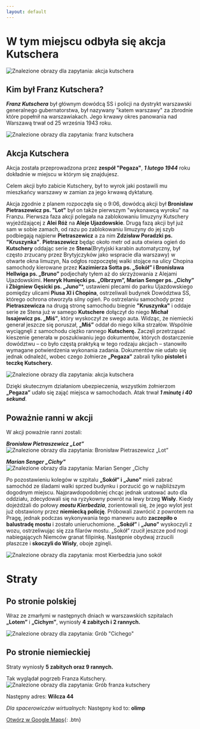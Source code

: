 ```yaml
---
layout: default
---
```




# W tym miejscu odbyła się akcja Kutschera  
  ![Znalezione obrazy dla zapytania: akcja kutschera](https://upload.wikimedia.org/wikipedia/commons/b/b8/Pa%C5%82acyk_Rzyszczewskich_w_Warszawie.jpg)
## Kim był Franz Kutschera?  

***Franz Kutschera*** był głównym dowódcą SS i policji na dystrykt warszawski generalnego gubernatorstwa, był nazywany "katem warszawy" za zbrodnie które popełnił na warszawiakach. Jego krwawy okres panowania nad Warszawą trwał od 25 września 1943 roku.  

 ![Znalezione obrazy dla zapytania: franz kutschera](https://lh3.googleusercontent.com/proxy/LPliMSSzRHA-WTzQp4DsUNH-F3fUyDBZgo2CvYfADr0UT62mnYynNN7N4ZR9DBuLYXysFZSFtuuL_mBhdZcNJMppSpOChWV9Gcdtc3I1xTj8sX1jtvpSfA)
## Akcja Kutschera  
Akcja została przeprowadzona przez **zespół "Pegaza"**, ***1 lutego 1944*** roku dokładnie w miejscu w którym się znajdujesz.  

Celem akcji było zabicie Kutschery, był to wyrok jaki postawili mu mieszkańcy warszawy w zamian za jego krwawą dyktaturę.  

Akcja zgodnie z planem rozpoczęła się o 9:06, dowódcą akcji był **Bronisław Pietraszewicz ps. "Lot"** był on także pierwszym "wykonawcą wyroku" na Franzu. Pierwsza faza akcji polegała na zablokowaniu limuzyny Kutschery wyjeżdżającej z **Alei Róż** na **Aleje Ujazdowskie**. Drugą fazą akcji był już sam w sobie zamach, od razu po zablokowaniu limuzyny do jej szyb podbiegają najpierw **Pietraszewicz** a za nim **Zdzisław Poradzki ps. "Kruszynka"**. **Pietraszewicz** będąc około metr od auta otwiera ogień do **Kutschery** oddając serie ze **Stena**(Brytyjski karabin automatyczny, był często zrzucany przez Brytyjczyków jako wspracie dla warszawy) w otwarte okna limuzyn, Na odgłos rozpoczętej walki stojące na ulicy Chopina samochody kierowane przez **Kazimierza Sotta ps. „Sokół” i Bronisława Hellwiga ps. „Bruno”** podjechały tyłem aż do skrzyżowania z Alejami Ujazdowskimi. **Henryk Humięcki ps. „Olbrzym”, Marian Senger ps. „Cichy” i Zbigniew Gęsicki ps. „Juno”***, ustawieni plecami do parku Ujazdowskiego pomiędzy ulicami **Piusa XI i Chopina**, ostrzeliwali budynek Dowództwa SS, którego ochrona otworzyła silny ogień. Po ostrzelaniu samochody przez **Pietraszewicza** na drugą stronę samochodu biegnie **"Kruszynka"** i oddaje serie ze Stena już w samego **Kutschere** dołączył do niego **Michał Issajewicz ps. „Miś”**, który wyskoczył ze swego auta. Widząc, że niemiecki generał jeszcze się poruszał, **„Miś”** oddał do niego kilka strzałów. Wspólnie wyciągnęli z samochodu ciężko rannego **Kutscherę.** Zaczęli przetrząsać kieszenie generała w poszukiwaniu jego dokumentów, których dostarczenie dowództwu – co było częstą praktyką w tego rodzaju akcjach – stanowiło wymagane potwierdzenia wykonania zadania. Dokumentów nie udało się jednak odnaleźć, wobec czego żołnierze **„Pegaza”** zabrali tylko **pistolet i teczkę Kutschery.**  

  ![Znalezione obrazy dla zapytania: akcja kutschera](https://d-pt.ppstatic.pl/kadry/k/r/1/b0/13/5a69915d2accc_o,size,969x565,q,71,h,5f5929.jpg)

Dzięki skutecznym działaniom ubezpieczenia, wszystkim żołnierzom **„Pegaza”** udało się zająć miejsca w samochodach. Atak trwał ***1 minutę i 40 sekund***.  

## Poważnie ranni w akcji  
W akcji poważnie ranni zostali:  

***Bronisław Pietraszewicz „Lot”***  
![Znalezione obrazy dla zapytania: Bronisław Pietraszewicz „Lot”](https://upload.wikimedia.org/wikipedia/commons/a/a3/Bronislaw_Pietraszewicz.jpg)

***Marian Senger „Cichy"***  
  ![Znalezione obrazy dla zapytania: Marian Senger „Cichy](https://upload.wikimedia.org/wikipedia/commons/c/c0/Marian_Senger.jpg)

Po pozostawieniu kolegów w szpitalu **„Sokół” i „Juno”** mieli zabrać samochód ze śladami walki sprzed budynku i porzucić go w najbliższym dogodnym miejscu. Najprawdopodobniej chcąc jednak uratować auto dla oddziału, zdecydowali się na ryzykowny powrót na lewy brzeg **Wisły**. Kiedy dojeżdżali do połowy ***mostu Kierbedzia***, zorientowali się, że jego wylot jest już obstawiony przez **niemiecką policję**. Próbowali zawrócić z powrotem na Pragę, jednak podczas wykonywania tego manewru auto **zaczepiło o balustradę mostu** i zostało unieruchomione. **„Sokół”** i **„Juno”** wyskoczyli z wozu, ostrzeliwując się zza filarów mostu. „Sokół” rzucił jeszcze pod nogi nabiegających Niemców granat filipinkę. Następnie obydwaj zrzucili płaszcze i **skoczyli do Wisły**, oboje zginęli.  

  ![Znalezione obrazy dla zapytania: most Kierbedzia juno sokół](https://upload.wikimedia.org/wikipedia/commons/7/72/Warszawa_tablica_Juno_i_Sok%C3%B3%C5%82.JPG)
# Straty  
## Po stronie polskiej
Wraz ze zmarłymi w następnych dniach w warszawskich szpitalach **„Lotem”** i **„Cichym”**, wyniosły **4 zabitych i 2 rannych.**  

  ![Znalezione obrazy dla zapytania: Grób "Cichego"](https://1.bp.blogspot.com/_YsybCjKE4GU/TRRwZY3lziI/AAAAAAAATNk/IbY_XM04csc/s1600/CEZ_6951.JPG)

## Po stronie niemieckiej
Straty wyniosły **5 zabitych oraz 9 rannych.**

Tak wyglądał pogrzeb Franza Kutschery.
![Znalezione obrazy dla zapytania: Grób franza kutschery](https://upload.wikimedia.org/wikipedia/commons/thumb/2/20/Franz_Kutschera_funeral_Warsaw_1944.jpg/1280px-Franz_Kutschera_funeral_Warsaw_1944.jpg)

Następny adres: **Wilcza 44**


_Dla spacerowiczów wirtualnych:_
Następny kod to: **olimp**

[Otwórz w Google Maps](https://www.google.com/maps/dir//Wilcza+44,+00-678+Warszawa/@52.2245334,21.0087813,16z/data=!3m1!4b1!4m9!4m8!1m0!1m5!1m1!1s0x471eccee7216fa57:0x467694cf5df183b6!2m2!1d21.0131694!2d52.2245335!3e2){: .btn}
